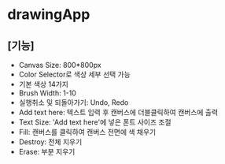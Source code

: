 # drawingApp
## [기능]
- Canvas Size: 800*800px
- Color Selector로 색상 세부 선택 가능
- 기본 색상 14가지
- Brush Width: 1-10
- 실행취소 및 되돌아가기: Undo, Redo
- Add text here: 텍스트 입력 후 캔버스에 더블클릭하여 캔버스에 출력
- Text Size: 'Add text here'에 넣은 폰트 사이즈 조절
- Fill: 캔버스를 클릭하여 캔버스 전면에 색 채우기
- Destroy: 전체 지우기
- Erase: 부분 지우기
